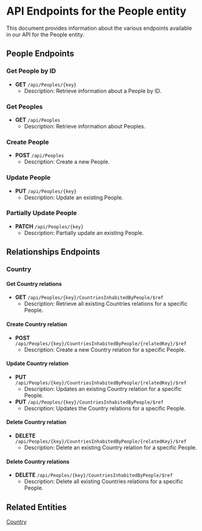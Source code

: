 # API Endpoints for the People entity

This document provides information about the various endpoints available in our API for the People entity.

## People Endpoints

### Get People by ID
- **GET** `/api/Peoples/{key}`
  - Description: Retrieve information about a People by ID.
  
### Get Peoples
- **GET** `/api/Peoples`
  - Description: Retrieve information about Peoples.

### Create People
- **POST** `/api/Peoples`
  - Description: Create a new People.

### Update People
- **PUT** `/api/Peoples/{key}`
  - Description: Update an existing People.

### Partially Update People
- **PATCH** `/api/Peoples/{key}`
  - Description: Partially update an existing People.

## Relationships Endpoints

### Country

#### Get Country relations
- **GET** `/api/Peoples/{key}/CountriesInhabitedByPeople/$ref`
  - Description: Retrieve all existing Countries relations for a specific People.
  
#### Create Country relation
- **POST** `/api/Peoples/{key}/CountriesInhabitedByPeople/{relatedKey}/$ref`
  - Description: Create a new Country relation for a specific People.
  
#### Update Country relation
- **PUT** `/api/Peoples/{key}/CountriesInhabitedByPeople/{relatedKey}/$ref`
  - Description: Updates an existing Country relation for a specific People.
- **PUT** `/api/Peoples/{key}/CountriesInhabitedByPeople/$ref`
  - Description: Updates the Country relations for a specific People.

#### Delete Country relation
- **DELETE** `/api/Peoples/{key}/CountriesInhabitedByPeople/{relatedKey}/$ref`
  - Description: Delete an existing Country relation for a specific People.

#### Delete Country relations
- **DELETE** `/api/Peoples/{key}/CountriesInhabitedByPeople/$ref`
  - Description: Delete all existing Countries relations for a specific People.

## Related Entities

[Country](CountryEndpoints.md)

